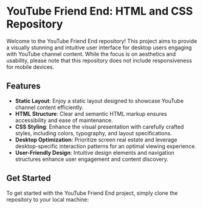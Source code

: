 # YouTube Friend End: HTML and CSS Repository

Welcome to the YouTube Friend End repository! This project aims to provide a visually stunning and intuitive user interface for desktop users engaging with YouTube channel content. While the focus is on aesthetics and usability, please note that this repository does not include responsiveness for mobile devices.

## Features

- **Static Layout**: Enjoy a static layout designed to showcase YouTube channel content efficiently.
- **HTML Structure**: Clear and semantic HTML markup ensures accessibility and ease of maintenance.
- **CSS Styling**: Enhance the visual presentation with carefully crafted styles, including colors, typography, and layout specifications.
- **Desktop Optimization**: Prioritize screen real estate and leverage desktop-specific interaction patterns for an optimal viewing experience.
- **User-Friendly Design**: Intuitive design elements and navigation structures enhance user engagement and content discovery.

## Get Started

To get started with the YouTube Friend End project, simply clone the repository to your local machine:

```bash

